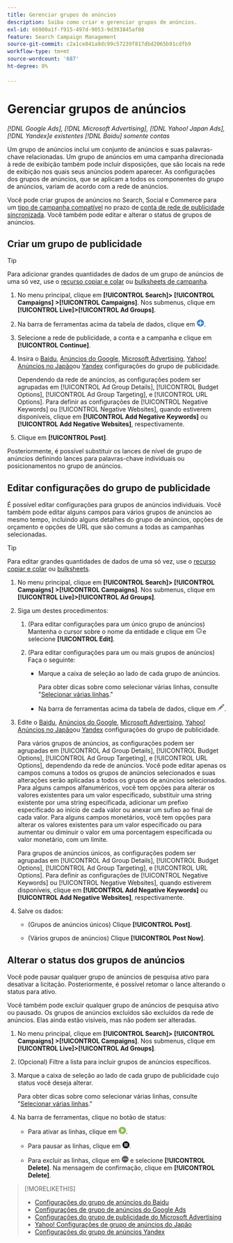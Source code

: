 ```yaml
---
title: Gerenciar grupos de anúncios
description: Saiba como criar e gerenciar grupos de anúncios.
exl-id: 66900a1f-f915-497d-9053-9d393845af08
feature: Search Campaign Management
source-git-commit: c2a1ce841a9dc99c57239f817dbd2065b91cdfb9
workflow-type: tm+mt
source-wordcount: '687'
ht-degree: 0%

---
```


# Gerenciar grupos de anúncios

*[!DNL Google Ads], [!DNL Microsoft Advertising], [!DNL Yahoo! Japan Ads], [!DNL Yandex]e existentes [!DNL Baidu] somente contas*

Um grupo de anúncios inclui um conjunto de anúncios e suas palavras-chave relacionadas. Um grupo de anúncios em uma campanha direcionada à rede de exibição também pode incluir disposições, que são locais na rede de exibição nos quais seus anúncios podem aparecer. As configurações dos grupos de anúncios, que se aplicam a todos os componentes do grupo de anúncios, variam de acordo com a rede de anúncios.

Você pode criar grupos de anúncios no Search, Social e Commerce para um [tipo de campanha compatível](/help/search-social-commerce/introduction/supported-inventory.md) no prazo de [conta de rede de publicidade sincronizada](/help/search-social-commerce/campaign-management/accounts/ad-network-account-about.md). Você também pode editar e alterar o status de grupos de anúncios.

## Criar um grupo de publicidade

>[!TIP]
>
>Para adicionar grandes quantidades de dados de um grupo de anúncios de uma só vez, use o [recurso copiar e colar](/help/search-social-commerce/campaign-management/campaigns/copy-paste.md) ou [bulksheets de campanha](/help/search-social-commerce/campaign-management/bulksheets/bulksheet-about.md).

1. No menu principal, clique em **[!UICONTROL Search]> [!UICONTROL Campaigns] >[!UICONTROL Campaigns]**. Nos submenus, clique em **[!UICONTROL Live]>[!UICONTROL Ad Groups]**.

1. Na barra de ferramentas acima da tabela de dados, clique em ![Criar](/help/search-social-commerce/assets/add.png "Criar").

1. Selecione a rede de publicidade, a conta e a campanha e clique em **[!UICONTROL Continue]**.

1. Insira o [Baidu](/help/search-social-commerce/campaign-management/campaigns/ad-group-settings-baidu.md), [Anúncios do Google](/help/search-social-commerce/campaign-management/campaigns/ad-group-settings-google.md), [Microsoft Advertising](/help/search-social-commerce/campaign-management/campaigns/ad-group-settings-microsoft.md), [Yahoo! Anúncios no Japão](/help/search-social-commerce/campaign-management/campaigns/ad-group-settings-yahoo-japan.md)ou [Yandex](/help/search-social-commerce/campaign-management/campaigns/ad-group-settings-yandex.md) configurações do grupo de publicidade.

   Dependendo da rede de anúncios, as configurações podem ser agrupadas em [!UICONTROL Ad Group Details], [!UICONTROL Budget Options], [!UICONTROL Ad Group Targeting], e [!UICONTROL URL Options]. Para definir as configurações de [!UICONTROL Negative Keywords] ou [!UICONTROL Negative Websites], quando estiverem disponíveis, clique em **[!UICONTROL Add Negative Keywords]** ou **[!UICONTROL Add Negative Websites]**, respectivamente.

1. Clique em **[!UICONTROL Post]**.

Posteriormente, é possível substituir os lances de nível de grupo de anúncios definindo lances para palavras-chave individuais ou posicionamentos no grupo de anúncios.

## Editar configurações do grupo de publicidade

É possível editar configurações para grupos de anúncios individuais. Você também pode editar alguns campos para vários grupos de anúncios ao mesmo tempo, incluindo alguns detalhes do grupo de anúncios, opções de orçamento e opções de URL que são comuns a todas as campanhas selecionadas.

>[!TIP]
>
>Para editar grandes quantidades de dados de uma só vez, use o [recurso copiar e colar](/help/search-social-commerce/campaign-management/campaigns/copy-paste.md) ou [bulksheets](/help/search-social-commerce/campaign-management/bulksheets/bulksheet-about.md).

1. No menu principal, clique em **[!UICONTROL Search]> [!UICONTROL Campaigns] >[!UICONTROL Campaigns]**. Nos submenus, clique em **[!UICONTROL Live]>[!UICONTROL Ad Groups]**.

1. Siga um destes procedimentos:

   1. (Para editar configurações para um único grupo de anúncios) Mantenha o cursor sobre o nome da entidade e clique em ![Ícone do menu](/help/search-social-commerce/assets/arrow-dropdown-menu.png "Ícone do menu")e selecione **[!UICONTROL Edit]**.

   1. (Para editar configurações para um ou mais grupos de anúncios) Faça o seguinte:

      * Marque a caixa de seleção ao lado de cada grupo de anúncios.

        Para obter dicas sobre como selecionar várias linhas, consulte &quot;[Selecionar várias linhas](/help/search-social-commerce/common-tasks/navigation-editing-selection/multiple-rows-select.md).&quot;

      * Na barra de ferramentas acima da tabela de dados, clique em ![Editar](/help/search-social-commerce/assets/edit.png "Editar").

1. Edite o [Baidu](/help/search-social-commerce/campaign-management/campaigns/ad-group-settings-baidu.md), [Anúncios do Google](/help/search-social-commerce/campaign-management/campaigns/ad-group-settings-google.md), [Microsoft Advertising](/help/search-social-commerce/campaign-management/campaigns/ad-group-settings-microsoft.md), [Yahoo! Anúncios no Japão](/help/search-social-commerce/campaign-management/campaigns/ad-group-settings-yahoo-japan.md)ou [Yandex](/help/search-social-commerce/campaign-management/campaigns/ad-group-settings-yandex.md) configurações do grupo de publicidade.

   Para vários grupos de anúncios, as configurações podem ser agrupadas em [!UICONTROL Ad Group Details], [!UICONTROL Budget Options], [!UICONTROL Ad Group Targeting], e [!UICONTROL URL Options], dependendo da rede de anúncios. Você pode editar apenas os campos comuns a todos os grupos de anúncios selecionados e suas alterações serão aplicadas a todos os grupos de anúncios selecionados. Para alguns campos alfanuméricos, você tem opções para alterar os valores existentes para um valor especificado, substituir uma string existente por uma string especificada, adicionar um prefixo especificado ao início de cada valor ou anexar um sufixo ao final de cada valor. Para alguns campos monetários, você tem opções para alterar os valores existentes para um valor especificado ou para aumentar ou diminuir o valor em uma porcentagem especificada ou valor monetário, com um limite.

   Para grupos de anúncios únicos, as configurações podem ser agrupadas em [!UICONTROL Ad Group Details], [!UICONTROL Budget Options], [!UICONTROL Ad Group Targeting], e [!UICONTROL URL Options]. Para definir as configurações de [!UICONTROL Negative Keywords] ou [!UICONTROL Negative Websites], quando estiverem disponíveis, clique em **[!UICONTROL Add Negative Keywords]** ou **[!UICONTROL Add Negative Websites]**, respectivamente.

1. Salve os dados:

   * (Grupos de anúncios únicos) Clique **[!UICONTROL Post]**.

   * (Vários grupos de anúncios) Clique **[!UICONTROL Post Now]**.

## Alterar o status dos grupos de anúncios

Você pode pausar qualquer grupo de anúncios de pesquisa ativo para desativar a licitação. Posteriormente, é possível retomar o lance alterando o status para ativo.

Você também pode excluir qualquer grupo de anúncios de pesquisa ativo ou pausado. Os grupos de anúncios excluídos são excluídos da rede de anúncios. Elas ainda estão visíveis, mas não podem ser alteradas.

1. No menu principal, clique em **[!UICONTROL Search]> [!UICONTROL Campaigns] >[!UICONTROL Campaigns]**. Nos submenus, clique em **[!UICONTROL Live]>[!UICONTROL Ad Groups]**.

1. (Opcional) Filtre a lista para incluir grupos de anúncios específicos.

1. Marque a caixa de seleção ao lado de cada grupo de publicidade cujo status você deseja alterar.

   Para obter dicas sobre como selecionar várias linhas, consulte &quot;[Selecionar várias linhas](/help/search-social-commerce/common-tasks/navigation-editing-selection/multiple-rows-select.md).&quot;

1. Na barra de ferramentas, clique no botão de status:
   * Para ativar as linhas, clique em ![Ativar](/help/search-social-commerce/assets/activate.png "Ativar").

   * Para pausar as linhas, clique em ![Pausar](/help/search-social-commerce/assets/pause.png "Pausar").

   * Para excluir as linhas, clique em ![Mais](/help/search-social-commerce/assets/more.png "Mais") e selecione **[!UICONTROL Delete]**. Na mensagem de confirmação, clique em **[!UICONTROL Delete]**.

>[!MORELIKETHIS]
>
>* [Configurações do grupo de anúncios do Baidu](/help/search-social-commerce/campaign-management/campaigns/ad-group-settings-baidu.md)
>* [Configurações de grupo de anúncios do Google Ads](/help/search-social-commerce/campaign-management/campaigns/ad-group-settings-google.md)
>* [Configurações do grupo de publicidade do Microsoft Advertising](/help/search-social-commerce/campaign-management/campaigns/ad-group-settings-microsoft.md)
>* [Yahoo! Configurações de grupo de anúncios do Japão](/help/search-social-commerce/campaign-management/campaigns/ad-group-settings-yahoo-japan.md)
>* [Configurações do grupo de anúncios Yandex](/help/search-social-commerce/campaign-management/campaigns/ad-group-settings-yandex.md)
